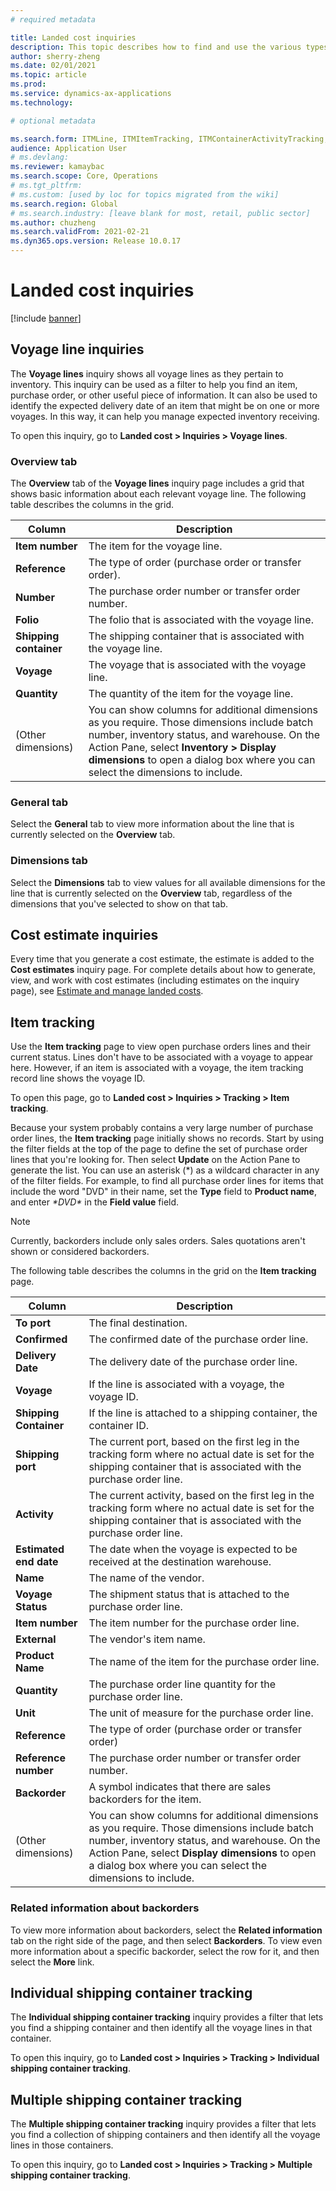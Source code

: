 ```yaml
---
# required metadata

title: Landed cost inquiries
description: This topic describes how to find and use the various types of inquiries that are available for the Landed cost module.
author: sherry-zheng
ms.date: 02/01/2021
ms.topic: article
ms.prod: 
ms.service: dynamics-ax-applications
ms.technology: 

# optional metadata

ms.search.form: ITMLine, ITMItemTracking, ITMContainerActivityTracking, ITMContainerTracking
audience: Application User
# ms.devlang: 
ms.reviewer: kamaybac
ms.search.scope: Core, Operations
# ms.tgt_pltfrm: 
# ms.custom: [used by loc for topics migrated from the wiki]
ms.search.region: Global
# ms.search.industry: [leave blank for most, retail, public sector]
ms.author: chuzheng
ms.search.validFrom: 2021-02-21
ms.dyn365.ops.version: Release 10.0.17
---
```


# Landed cost inquiries

[!include [banner](../../includes/banner.md)]

## Voyage line inquiries

The **Voyage lines** inquiry shows all voyage lines as they pertain to inventory. This inquiry can be used as a filter to help you find an item, purchase order, or other useful piece of information. It can also be used to identify the expected delivery date of an item that might be on one or more voyages. In this way, it can help you manage expected inventory receiving.

To open this inquiry, go to **Landed cost \> Inquiries \> Voyage lines**.

### Overview tab

The **Overview** tab of the **Voyage lines** inquiry page includes a grid that shows basic information about each relevant voyage line. The following table describes the columns in the grid.

| Column | Description |
|---|---|
| **Item number** | The item for the voyage line. |
| **Reference** | The type of order (purchase order or transfer order). |
| **Number** | The purchase order number or transfer order number. |
| **Folio** | The folio that is associated with the voyage line. |
| **Shipping container** | The shipping container that is associated with the voyage line. |
| **Voyage** | The voyage that is associated with the voyage line. |
| **Quantity** | The quantity of the item for the voyage line. |
| (Other dimensions) | You can show columns for additional dimensions as you require. Those dimensions include batch number, inventory status, and warehouse. On the Action Pane, select **Inventory \> Display dimensions** to open a dialog box where you can select the dimensions to include. |

### General tab

Select the **General** tab to view more information about the line that is currently selected on the **Overview** tab.

### Dimensions tab

Select the **Dimensions** tab to view values for all available dimensions for the line that is currently selected on the **Overview** tab, regardless of the dimensions that you've selected to show on that tab.

## Cost estimate inquiries

Every time that you generate a cost estimate, the estimate is added to the **Cost estimates** inquiry page. For complete details about how to generate, view, and work with cost estimates (including estimates on the inquiry page), see [Estimate and manage landed costs](estimate-manage-landed-costs.md).

## Item tracking

Use the **Item tracking** page to view open purchase orders lines and their current status. Lines don't have to be associated with a voyage to appear here. However, if an item is associated with a voyage, the item tracking record line shows the voyage ID.

To open this page, go to **Landed cost \> Inquiries \> Tracking \> Item tracking**.

Because your system probably contains a very large number of purchase order lines, the **Item tracking** page initially shows no records. Start by using the filter fields at the top of the page to define the set of purchase order lines that you're looking for. Then select **Update** on the Action Pane to generate the list. You can use an asterisk (\*) as a wildcard character in any of the filter fields. For example, to find all purchase order lines for items that include the word "DVD" in their name, set the **Type** field to **Product name**, and enter *\*DVD\** in the **Field value** field.

> [!NOTE]
> Currently, backorders include only sales orders. Sales quotations aren't shown or considered backorders.

The following table describes the columns in the grid on the **Item tracking** page.

| Column | Description |
|---|---|
| **To port** | The final destination. |
| **Confirmed** | The confirmed date of the purchase order line. |
| **Delivery Date** | The delivery date of the purchase order line. |
| **Voyage** | If the line is associated with a voyage, the voyage ID. |
| **Shipping Container** | If the line is attached to a shipping container, the container ID. |
| **Shipping port** | The current port, based on the first leg in the tracking form where no actual date is set for the shipping container that is associated with the purchase order line. |
| **Activity** | The current activity, based on the first leg in the tracking form where no actual date is set for the shipping container that is associated with the purchase order line. |
| **Estimated end date** | The date when the voyage is expected to be received at the destination warehouse. |
| **Name** | The name of the vendor. |
| **Voyage Status** | The shipment status that is attached to the purchase order line. |
| **Item number** | The item number for the purchase order line. |
| **External** | The vendor's item name. |
| **Product Name** | The name of the item for the purchase order line. |
| **Quantity** | The purchase order line quantity for the purchase order line. |
| **Unit** | The unit of measure for the purchase order line. |
| **Reference** | The type of order (purchase order or transfer order) |
| **Reference number** | The purchase order number or transfer order number. |
| **Backorder** | A symbol indicates that there are sales backorders for the item. |
| (Other dimensions) | You can show columns for additional dimensions as you require. Those dimensions include batch number, inventory status, and warehouse. On the Action Pane, select **Display dimensions** to open a dialog box where you can select the dimensions to include. |

### Related information about backorders

To view more information about backorders, select the **Related information** tab on the right side of the page, and then select **Backorders**. To view even more information about a specific backorder, select the row for it, and then select the **More** link.

## Individual shipping container tracking

The **Individual shipping container tracking** inquiry provides a filter that lets you find a shipping container and then identify all the voyage lines in that container.

To open this inquiry, go to **Landed cost \> Inquiries \> Tracking \> Individual shipping container tracking**.

## Multiple shipping container tracking

The **Multiple shipping container tracking** inquiry provides a filter that lets you find a collection of shipping containers and then identify all the voyage lines in those containers.

To open this inquiry, go to **Landed cost \> Inquiries \> Tracking \> Multiple shipping container tracking**.
